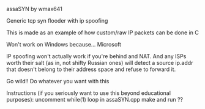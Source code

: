 assaSYN by wmax641

Generic tcp syn flooder with ip spoofing

This is made as an example of how custom/raw IP packets can be done in C

Won't work on Windows because... Microsoft

IP spoofing won't actually work if you're behind and NAT. 
And any ISPs worth their salt (as in, not shifty Russian ones) will detect a source 
ip.addr that doesn't belong to their address space and refuse to forward it.

Go wild!! Do whatever you want with this

Instructions (if you seriously want to use this beyond educational purposes):
   uncomment while(1) loop in assaSYN.cpp
   make and run
   ??
